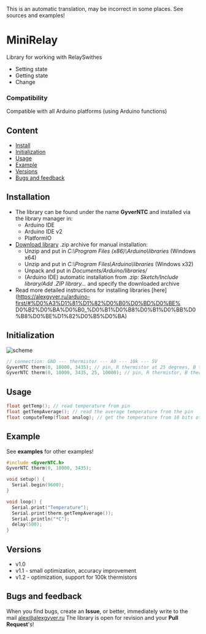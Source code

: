 This is an automatic translation, may be incorrect in some places. See sources and examples!

# MiniRelay
Library for working with RelaySwithes
- Setting state
- Getting state
- Change

### Compatibility
Compatible with all Arduino platforms (using Arduino functions)

## Content
- [Install](#install)
- [Initialization](#init)
- [Usage](#usage)
- [Example](#example)
- [Versions](#versions)
- [Bugs and feedback](#feedback)

<a id="install"></a>
## Installation
- The library can be found under the name **GyverNTC** and installed via the library manager in:
    - Arduino IDE
    - Arduino IDE v2
    - PlatformIO
- [Download library](https://github.com/GyverLibs/GyverNTC/archive/refs/heads/main.zip) .zip archive for manual installation:
    - Unzip and put in *C:\Program Files (x86)\Arduino\libraries* (Windows x64)
    - Unzip and put in *C:\Program Files\Arduino\libraries* (Windows x32)
    - Unpack and put in *Documents/Arduino/libraries/*
    - (Arduino IDE) automatic installation from .zip: *Sketch/Include library/Add .ZIP library…* and specify the downloaded archive
- Read more detailed instructions for installing libraries [here] (https://alexgyver.ru/arduino-first/#%D0%A3%D1%81%D1%82%D0%B0%D0%BD%D0%BE% D0%B2%D0%BA%D0%B0_%D0%B1%D0%B8%D0%B1%D0%BB%D0%B8%D0%BE%D1%82%D0%B5%D0%BA)

<a id="init"></a>
## Initialization
![scheme](https://github.com/GyverLibs/GyverNTC/blob/main/docs/conn2.png)
```cpp
// connection: GND --- thermistor --- A0 --- 10k --- 5V
GyverNTC therm(0, 10000, 3435); // pin, R thermistor at 25 degrees, B thermistor. (R default resistor 10000)
GyverNTC therm(0, 10000, 3435, 25, 10000); // pin, R thermistor, B thermistor, base temperature, R resistor
```

<a id="usage"></a>
## Usage
```cpp
float getTemp(); // read temperature from pin
float getTempAverage(); // read the average temperature from the pin
float computeTemp(float analog); // get the temperature from 10 bits of the ADC signal (can be averaged)
```

<a id="example"></a>
## Example
See **examples** for other examples!
```cpp
#include <GyverNTC.h>
GyverNTC therm(0, 10000, 3435);

void setup() {
  Serial.begin(9600);
}

void loop() {
  Serial.print("Temperature");
  Serial.print(therm.getTempAverage());
  Serial.println("*C");
  delay(500);
}
```

<a id="versions"></a>
## Versions
- v1.0
- v1.1 - small optimization, accuracy improvement
- v1.2 - optimization, support for 100k thermistors

<a id="feedback"></a>
## Bugs and feedback
When you find bugs, create an **Issue**, or better, immediately write to the mail [alex@alexgyver.ru](mailto:alex@alexgyver.ru)
The library is open for revision and your **Pull Request**'s!
